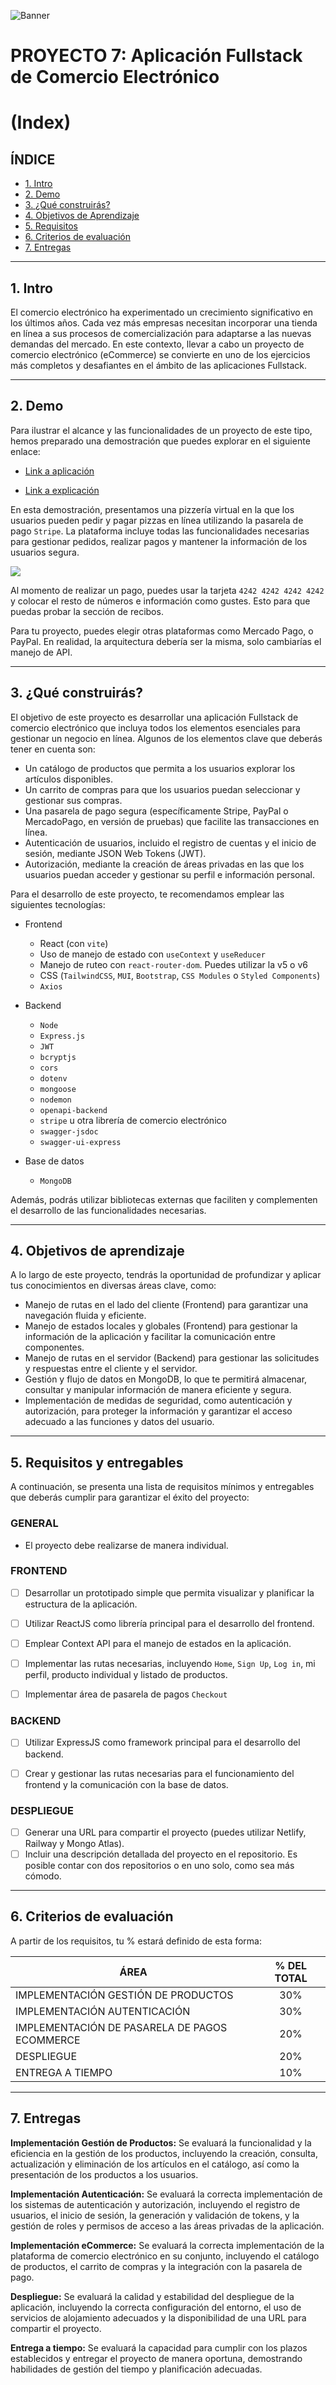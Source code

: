 ![Banner](./images/banner.png)

# PROYECTO 7: Aplicación Fullstack de Comercio Electrónico
# (Index)

## **ÍNDICE**

* [1. Intro](#1-intro)
* [2. Demo](#2-demo)
* [3. ¿Qué construirás?](#3-qu%C3%A9-construir%C3%A1s)
* [4. Objetivos de Aprendizaje](#4-objetivos-de-aprendizaje)
* [5. Requisitos](#5-requisitos-y-entregables)
* [6. Criterios de evaluación](#6-criterios-de-evaluaci%C3%B3n)
* [7. Entregas](#7-entregas)

****

## 1. Intro

El comercio electrónico ha experimentado un crecimiento significativo en los últimos años. Cada vez más empresas necesitan incorporar una tienda en línea a sus procesos de comercialización para adaptarse a las nuevas demandas del mercado. En este contexto, llevar a cabo un proyecto de comercio electrónico (eCommerce) se convierte en uno de los ejercicios más completos y desafiantes en el ámbito de las aplicaciones Fullstack.


****

## 2. Demo

Para ilustrar el alcance y las funcionalidades de un proyecto de este tipo, hemos preparado una demostración que puedes explorar en el siguiente enlace: 

- [Link a aplicación](https://sevenm-fullstack-m7-proy.onrender.com/)

- [Link a explicación](https://github.com/UDDBootcamp/7M_FULLSTACK_M7_PROY/tree/master/demo)


En esta demostración, presentamos una pizzería virtual en la que los usuarios pueden pedir y pagar pizzas en línea utilizando la pasarela de pago `Stripe`. La plataforma incluye todas las funcionalidades necesarias para gestionar pedidos, realizar pagos y mantener la información de los usuarios segura.

![](images/demo.gif)

Al momento de realizar un pago, puedes usar la tarjeta `4242 4242 4242 4242` y colocar el resto de números e información como gustes. Esto para que puedas probar la sección de recibos.

Para tu proyecto, puedes elegir otras plataformas como Mercado Pago, o PayPal. En realidad, la arquitectura debería ser la misma, solo cambiarías el manejo de API.

****

## 3. ¿Qué construirás?

El objetivo de este proyecto es desarrollar una aplicación Fullstack de comercio electrónico que incluya todos los elementos esenciales para gestionar un negocio en línea. Algunos de los elementos clave que deberás tener en cuenta son:

- Un catálogo de productos que permita a los usuarios explorar los artículos disponibles.
- Un carrito de compras para que los usuarios puedan seleccionar y gestionar sus compras.
- Una pasarela de pago segura (específicamente Stripe, PayPal o MercadoPago, en versión de pruebas) que facilite las transacciones en línea.
- Autenticación de usuarios, incluido el registro de cuentas y el inicio de sesión, mediante JSON Web Tokens (JWT).
- Autorización, mediante la creación de áreas privadas en las que los usuarios puedan acceder y gestionar su perfil e información personal.

Para el desarrollo de este proyecto, te recomendamos emplear las siguientes tecnologías:

- Frontend
    - React (con `vite`)
    - Uso de manejo de estado con `useContext` y `useReducer`
    - Manejo de ruteo con `react-router-dom`. Puedes utilizar la v5 o v6
    - CSS (`TailwindCSS`, `MUI`, `Bootstrap`, `CSS Modules` o `Styled Components`)
    - `Axios`

- Backend
    - `Node`
    - `Express.js`
    - `JWT`
    - `bcryptjs`
    - `cors`
    - `dotenv`
    - `mongoose`
    - `nodemon`
    - `openapi-backend`
    - `stripe` u otra librería de comercio electrónico
    - `swagger-jsdoc`
    - `swagger-ui-express`
    

- Base de datos
    - `MongoDB`

Además, podrás utilizar bibliotecas externas que faciliten y complementen el desarrollo de las funcionalidades necesarias.

****

## 4. Objetivos de aprendizaje

A lo largo de este proyecto, tendrás la oportunidad de profundizar y aplicar tus conocimientos en diversas áreas clave, como:

- Manejo de rutas en el lado del cliente (Frontend) para garantizar una navegación fluida y eficiente.
- Manejo de estados locales y globales (Frontend) para gestionar la información de la aplicación y facilitar la comunicación entre componentes.
- Manejo de rutas en el servidor (Backend) para gestionar las solicitudes y respuestas entre el cliente y el servidor.
- Gestión y flujo de datos en MongoDB, lo que te permitirá almacenar, consultar y manipular información de manera eficiente y segura.
- Implementación de medidas de seguridad, como autenticación y autorización, para proteger la información y garantizar el acceso adecuado a las funciones y datos del usuario.

****

## 5. Requisitos y entregables

A continuación, se presenta una lista de requisitos mínimos y entregables que deberás cumplir para garantizar el éxito del proyecto:
### GENERAL

- El proyecto debe realizarse de manera individual.

### FRONTEND

- [ ] Desarrollar un prototipado simple que permita visualizar y planificar la estructura de la aplicación.
- [ ] Utilizar ReactJS como librería principal para el desarrollo del frontend.
- [ ] Emplear Context API para el manejo de estados en la aplicación.
- [ ] Implementar las rutas necesarias, incluyendo `Home`, `Sign Up`, `Log in`, mi perfil, producto individual y listado de productos.
- [ ] Implementar área de pasarela de pagos `Checkout`


### BACKEND
- [ ] Utilizar ExpressJS como framework principal para el desarrollo del backend.
- [ ] Crear y gestionar las rutas necesarias para el funcionamiento del frontend y la comunicación con la base de datos.


### DESPLIEGUE
- [ ] Generar una URL para compartir el proyecto (puedes utilizar Netlify, Railway y Mongo Atlas).
- [ ] Incluir una descripción detallada del proyecto en el repositorio. Es posible contar con dos repositorios o en uno solo, como sea más cómodo.

****

## 6. Criterios de evaluación

A partir de los requisitos, tu % estará definido de esta forma:

| ÁREA       | % DEL TOTAL |
| ------------- |:-------------:|
| IMPLEMENTACIÓN GESTIÓN DE PRODUCTOS      | 30%     |
| IMPLEMENTACIÓN AUTENTICACIÓN      | 30%     |
| IMPLEMENTACIÓN DE PASARELA DE PAGOS ECOMMERCE | 20%     |
| DESPLIEGUE | 20%      |
| ENTREGA A TIEMPO | 10%      |

****

## 7. Entregas

**Implementación Gestión de Productos:** Se evaluará la funcionalidad y la eficiencia en la gestión de los productos, incluyendo la creación, consulta, actualización y eliminación de los artículos en el catálogo, así como la presentación de los productos a los usuarios.

**Implementación Autenticación:** Se evaluará la correcta implementación de los sistemas de autenticación y autorización, incluyendo el registro de usuarios, el inicio de sesión, la generación y validación de tokens, y la gestión de roles y permisos de acceso a las áreas privadas de la aplicación.

**Implementación eCommerce:** Se evaluará la correcta implementación de la plataforma de comercio electrónico en su conjunto, incluyendo el catálogo de productos, el carrito de compras y la integración con la pasarela de pago.

**Despliegue:** Se evaluará la calidad y estabilidad del despliegue de la aplicación, incluyendo la correcta configuración del entorno, el uso de servicios de alojamiento adecuados y la disponibilidad de una URL para compartir el proyecto.

**Entrega a tiempo:** Se evaluará la capacidad para cumplir con los plazos establecidos y entregar el proyecto de manera oportuna, demostrando habilidades de gestión del tiempo y planificación adecuadas.
